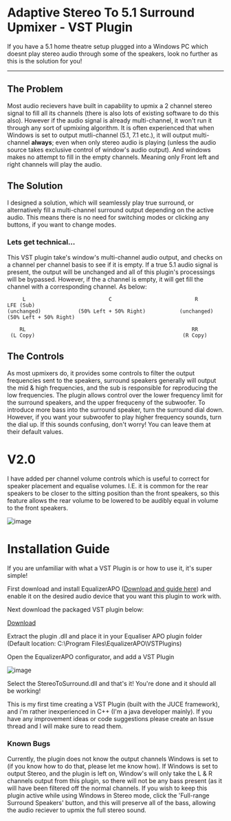 # Adaptive Stereo To 5.1 Surround Upmixer - VST Plugin
If you have a 5.1 home theatre setup plugged into a Windows PC which doesnt play stereo audio through some of the speakers, look no further as this is the solution for you!


------------

## The Problem
Most audio recievers have built in capability to upmix a 2 channel stereo signal to fill all its channels (there is also lots of existing software to do this also). However if the audio signal is already multi-channel, it won't run it through any sort of upmixing algorithm. It is often experienced that when Windows is set to output mutli-channel (5.1, 7.1 etc.), it will output multi-channel **always**; even when only stereo audio is playing (unless the audio source takes exclusive control of window's audio output). And windows makes no attempt to fill in the empty channels. Meaning only Front left and right channels will play the audio.
## The Solution
I designed a solution, which will seamlessly play true surround, or alternatively fill a multi-channel surround output depending on the active audio. This means there is no need for switching modes or clicking any buttons, if you want to change modes.
### Lets get technical...
This VST plugin take's window's multi-channel audio output, and checks on a channel per channel basis to see if it is empty. If a true 5.1 audio signal is present, the output will be unchanged and all of this plugin's processings will be bypassed. However, if the a channel is empty, it will get fill the channel with a corresponding channel.
As below:

         L                           C                           R                      LFE (Sub)
    (unchanged)            (50% Left + 50% Right)           (unchanged)           (50% Left + 50% Right)

        RL                                                      RR
     (L Copy)                                                (R Copy)
                    
## The Controls
As most upmixers do, it provides some controls to filter the output frequencies sent to the speakers, surround speakers generally will output the mid & high frequencies, and the sub is responsible for reproducing the low frequencies. The plugin allows control over the lower frequency limit for the surround speakers, and the upper frequceny of the subwoofer. To introduce more bass into the surround speaker, turn the surround dial down. However, if you want your subwoofer to play higher frequency sounds, turn the dial up. If this sounds confusing, don't worry! You can leave them at their default values.

# V2.0
I have added per channel volume controls which is useful to correct for speaker placement and equalise volumes. I.E. it is common for the rear speakers to be closer to the sitting position than the front speakers, so this feature allows the rear volume to be lowered to be audibly equal in volume to the front speakers.

![image](https://user-images.githubusercontent.com/15713334/166313423-f63c0c8f-2e41-4ce2-9050-800e8ff73897.png)


# Installation Guide
If you are unfamiliar with what a VST Plugin is or how to use it, it's super simple!

First download and install EqualizerAPO ([Download and guide here](https://equalizerapo.com/)) and enable it on the desired audio device that you want this plugin to work with.

Next download the packaged VST plugin below:

[Download](https://github.com/itsalic/StereoToSurroundUpmixer/raw/Distributables/StereoToSurround.zip)

Extract the plugin .dll and place it in your Equaliser APO plugin folder (Default location: C:\Program Files\EqualizerAPO\VSTPlugins)

Open the EqualizerAPO configurator, and add a VST Plugin

![image](https://user-images.githubusercontent.com/15713334/156935531-4aa564fe-ae58-40a9-b1a8-936b9bcbc437.png)

Select the StereoToSurround.dll and that's it! You're done and it should all be working!

This is my first time creating a VST Plugin (built with the JUCE framework), and i'm rather inexperienced in C++ (I'm a java developer mainly).
If you have any improvement ideas or code suggestions please create an Issue thread and I will make sure to read them.

### Known Bugs
Currently, the plugin does not know the output channels Windows is set to (if you know how to do that, please let me know how). If Windows is set to output Stereo, and the plugin is left on, Window's will only take the L & R channels output from this plugin, so there will not be any bass present (as it will have been filtered off the normal channels. If you wish to keep this plugin active while using Windows in Stereo mode, click the 'Full-range Surround Speakers' button, and this will preserve all of the bass, allowing the audio reciever to upmix the full stereo sound.
